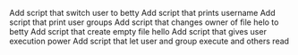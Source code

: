 Add script that switch user to betty
Add script that prints username
Add script that print user groups
Add script that changes owner of file helo to betty
Add script that create empty file hello
Add script that gives user execution power
Add script that let user and group execute and others read
